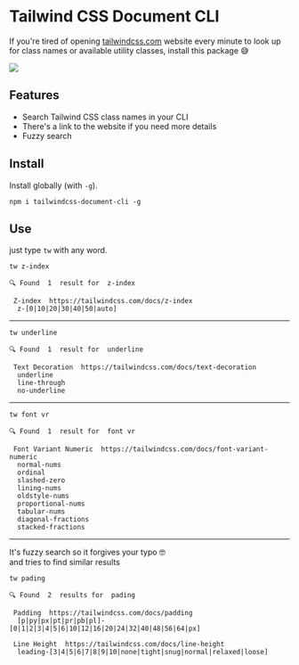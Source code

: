 # Tailwind CSS Document CLI

If you're tired of opening [tailwindcss.com](https://tailwindcss.com/) website every minute to look up for class names or available utility classes, install this package 😅

![](https://raw.githubusercontent.com/saadeghi/files/main/tailwindcss-document-cli/demo.gif)

## Features
- Search Tailwind CSS class names in your CLI
- There's a link to the website if you need more details
- Fuzzy search


## Install
Install globally (with `-g`).
```
npm i tailwindcss-document-cli -g
```

## Use
just type `tw` with any word.
```
tw z-index
```
```
🔍 Found  1  result for  z-index 

 Z-index  https://tailwindcss.com/docs/z-index
  z-[0|10|20|30|40|50|auto]
```
---
```
tw underline
```
```
🔍 Found  1  result for  underline 

 Text Decoration  https://tailwindcss.com/docs/text-decoration
  underline 
  line-through 
  no-underline
```
---
```
tw font vr
```
```
🔍 Found  1  result for  font vr 

 Font Variant Numeric  https://tailwindcss.com/docs/font-variant-numeric
  normal-nums 
  ordinal 
  slashed-zero 
  lining-nums 
  oldstyle-nums 
  proportional-nums 
  tabular-nums 
  diagonal-fractions 
  stacked-fractions 
```
---
It's fuzzy search so it forgives your typo 🤓   
and tries to find similar results
```
tw pading
```
```
🔍 Found  2  results for  pading 

 Padding  https://tailwindcss.com/docs/padding
  [p|py|px|pt|pr|pb|pl]-[0|1|2|3|4|5|6|10|12|16|20|24|32|40|48|56|64|px] 

 Line Height  https://tailwindcss.com/docs/line-height
  leading-[3|4|5|6|7|8|9|10|none|tight|snug|normal|relaxed|loose] 
```
